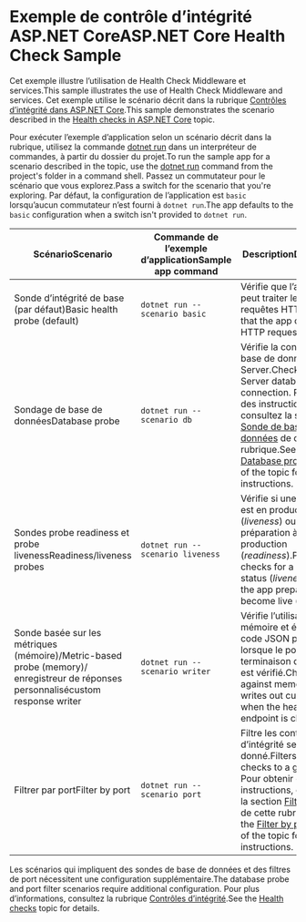 # <a name="aspnet-core-health-check-sample"></a><span data-ttu-id="24dfe-101">Exemple de contrôle d’intégrité ASP.NET Core</span><span class="sxs-lookup"><span data-stu-id="24dfe-101">ASP.NET Core Health Check Sample</span></span>

<span data-ttu-id="24dfe-102">Cet exemple illustre l’utilisation de Health Check Middleware et services.</span><span class="sxs-lookup"><span data-stu-id="24dfe-102">This sample illustrates the use of Health Check Middleware and services.</span></span> <span data-ttu-id="24dfe-103">Cet exemple utilise le scénario décrit dans la rubrique [Contrôles d’intégrité dans ASP.NET Core](https://docs.microsoft.com/aspnet/core/host-and-deploy/health-checks).</span><span class="sxs-lookup"><span data-stu-id="24dfe-103">This sample demonstrates the scenario described in the [Health checks in ASP.NET Core](https://docs.microsoft.com/aspnet/core/host-and-deploy/health-checks) topic.</span></span>

<span data-ttu-id="24dfe-104">Pour exécuter l’exemple d’application selon un scénario décrit dans la rubrique, utilisez la commande [dotnet run](https://docs.microsoft.com/dotnet/core/tools/dotnet-run) dans un interpréteur de commandes, à partir du dossier du projet.</span><span class="sxs-lookup"><span data-stu-id="24dfe-104">To run the sample app for a scenario described in the topic, use the [dotnet run](https://docs.microsoft.com/dotnet/core/tools/dotnet-run) command from the project's folder in a command shell.</span></span> <span data-ttu-id="24dfe-105">Passez un commutateur pour le scénario que vous explorez.</span><span class="sxs-lookup"><span data-stu-id="24dfe-105">Pass a switch for the scenario that you're exploring.</span></span> <span data-ttu-id="24dfe-106">Par défaut, la configuration de l’application est `basic` lorsqu’aucun commutateur n’est fourni à `dotnet run`.</span><span class="sxs-lookup"><span data-stu-id="24dfe-106">The app defaults to the `basic` configuration when a switch isn't provided to `dotnet run`.</span></span>

| <span data-ttu-id="24dfe-107">Scénario</span><span class="sxs-lookup"><span data-stu-id="24dfe-107">Scenario</span></span>                                               | <span data-ttu-id="24dfe-108">Commande de l’exemple d’application</span><span class="sxs-lookup"><span data-stu-id="24dfe-108">Sample app command</span></span>               | <span data-ttu-id="24dfe-109">Description</span><span class="sxs-lookup"><span data-stu-id="24dfe-109">Description</span></span> |
| ------------------------------------------------------ | -------------------------------- | ----------- |
| <span data-ttu-id="24dfe-110">Sonde d’intégrité de base (par défaut)</span><span class="sxs-lookup"><span data-stu-id="24dfe-110">Basic health probe (default)</span></span>                           | `dotnet run --scenario basic`    | <span data-ttu-id="24dfe-111">Vérifie que l’application peut traiter les requêtes HTTP.</span><span class="sxs-lookup"><span data-stu-id="24dfe-111">Confirms that the app can process HTTP requests.</span></span> |
| <span data-ttu-id="24dfe-112">Sondage de base de données</span><span class="sxs-lookup"><span data-stu-id="24dfe-112">Database probe</span></span>                                         | `dotnet run --scenario db`       | <span data-ttu-id="24dfe-113">Vérifie la connexion de base de données SQL Server.</span><span class="sxs-lookup"><span data-stu-id="24dfe-113">Checks a SQL Server database connection.</span></span> <span data-ttu-id="24dfe-114">Pour obtenir des instructions, consultez la section [Sonde de base de données](https://docs.microsoft.com/aspnet/core/host-and-deploy/health-checks#database-probe) de cette rubrique.</span><span class="sxs-lookup"><span data-stu-id="24dfe-114">See the [Database probe](https://docs.microsoft.com/aspnet/core/host-and-deploy/health-checks#database-probe) section of the topic for instructions.</span></span> |
| <span data-ttu-id="24dfe-115">Sondes probe readiness et probe liveness</span><span class="sxs-lookup"><span data-stu-id="24dfe-115">Readiness/liveness probes</span></span>                              | `dotnet run --scenario liveness` | <span data-ttu-id="24dfe-116">Vérifie si une application est en production (*liveness*) ou en préparation à la production (*readiness*).</span><span class="sxs-lookup"><span data-stu-id="24dfe-116">Performs checks for a live app status (*liveness*) versus the app preparing to become live (*readiness*).</span></span> |
| <span data-ttu-id="24dfe-117">Sonde basée sur les métriques (mémoire)/</span><span class="sxs-lookup"><span data-stu-id="24dfe-117">Metric-based probe (memory)/</span></span><br><span data-ttu-id="24dfe-118">enregistreur de réponses personnalisé</span><span class="sxs-lookup"><span data-stu-id="24dfe-118">custom response writer</span></span> | `dotnet run --scenario writer`   | <span data-ttu-id="24dfe-119">Vérifie l’utilisation de la mémoire et écrit du code JSON personnalisé lorsque le point de terminaison d’intégrité est vérifié.</span><span class="sxs-lookup"><span data-stu-id="24dfe-119">Checks against memory use and writes out custom JSON when the health endpoint is checked.</span></span> |
| <span data-ttu-id="24dfe-120">Filtrer par port</span><span class="sxs-lookup"><span data-stu-id="24dfe-120">Filter by port</span></span>                                         | `dotnet run --scenario port`     | <span data-ttu-id="24dfe-121">Filtre les contrôles d’intégrité selon un port donné.</span><span class="sxs-lookup"><span data-stu-id="24dfe-121">Filters health checks to a given port.</span></span> <span data-ttu-id="24dfe-122">Pour obtenir des instructions, consultez la section [Filtrer par port](https://docs.microsoft.com/aspnet/core/host-and-deploy/health-checks#filter-by-port) de cette rubrique.</span><span class="sxs-lookup"><span data-stu-id="24dfe-122">See the [Filter by port](https://docs.microsoft.com/aspnet/core/host-and-deploy/health-checks#filter-by-port) section of the topic for instructions.</span></span> |

<span data-ttu-id="24dfe-123">Les scénarios qui impliquent des sondes de base de données et des filtres de port nécessitent une configuration supplémentaire.</span><span class="sxs-lookup"><span data-stu-id="24dfe-123">The database probe and port filter scenarios require additional configuration.</span></span> <span data-ttu-id="24dfe-124">Pour plus d’informations, consultez la rubrique [Contrôles d’intégrité](https://docs.microsoft.com/aspnet/core/host-and-deploy/health-checks).</span><span class="sxs-lookup"><span data-stu-id="24dfe-124">See the [Health checks](https://docs.microsoft.com/aspnet/core/host-and-deploy/health-checks) topic for details.</span></span>
